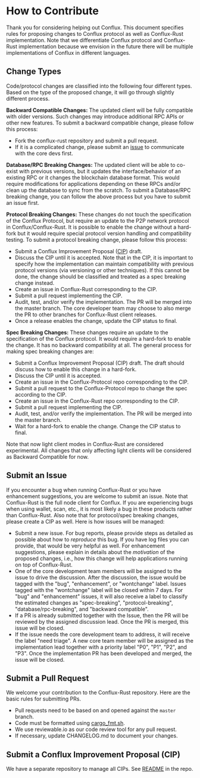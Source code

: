 # How to Contribute

Thank you for considering helping out Conflux. This document specifies rules
for proposing changes to Conflux protocol as well as Conflux-Rust
implementation. Note that we differentiate Conflux protocol and Conflux-Rust
implementation because we envision in the future there will be multiple implementations of
Conflux in different languages.

## Change Types

Code/protocol changes are classified into the following four different types.
Based on the type of the proposed change, it will go through slightly different
process.

**Backward Compatible Changes:** The updated client will be fully compatible with older versions. Such changes
may introduce additional RPC APIs or other new features. To submit a backward compatible change,
please follow this process:

* Fork the conflux-rust repository and submit a pull request.
* If it is a complicated change, please submit an [issue](https://github.com/Conflux-Chain/conflux-rust/issues) to communicate with the core devs first.

**Database/RPC Breaking Changes:** The updated client will be able to co-exist
with previous versions, but it updates the interface/behavior of an existing
RPC or it changes the blockchain database format. This would require
modifications for applications depending on these RPCs and/or clean up the
database to sync from the scratch. To submit a Database/RPC breaking change,
you can follow the above process but you have to submit an issue first.

**Protocol Breaking Changes:** These changes do not touch the specification of
the Conflux Protocol, but require an update to the P2P network protocol in
Conflux/Conflux-Rust. It is possible to enable the change without a hard-fork but
it would require special protocol version handling and compatibility testing.
To submit a protocol breaking change, please follow this process:

* Submit a Conflux Improvement Proposal ([CIP](https://github.com/Conflux-Chain/CIPs)) draft.
* Discuss the CIP until it is accepted. Note that in the CIP, it is important
to specify how the implementation can maintain compatibility with previous
protocol versions (via versioning or other techniques). If this cannot be done, the
change should be classified and treated as a spec breaking change instead.
* Create an issue in Conflux-Rust corresponding to the CIP.
* Submit a pull request implementing the CIP.
* Audit, test, and/or verify the implementation. The PR will be merged into the
master branch. The core developer team may choose to also merge the PR to other
branches for Conflux-Rust client releases.
* Once a release enables the change, update the CIP status to final.

**Spec Breaking Changes:** These changes require an update to the specification
of the Conflux protocol. It would require a hard-fork to enable the change. It
has no backward compatibility at all. The general process for making spec
breaking changes are:

* Submit a Conflux Improvement Proposal (CIP) draft. The draft should discuss how
to enable this change in a hard-fork.
* Discuss the CIP until it is accepted.
* Create an issue in the Conflux-Protocol repo corresponding to the CIP.
* Submit a pull request to the Conflux-Protocol repo to change the spec according to the CIP.
* Create an issue in the Conflux-Rust repo corresponding to the CIP.
* Submit a pull request implementing the CIP.
* Audit, test, and/or verify the implementation. The PR will be merged into the
master branch.
* Wait for a hard-fork to enable the change. Change the CIP status to final.

Note that now light client modes in Conflux-Rust are considered experimental. All changes that only affecting light clients will be considered as Backward Compatible for now.

## Submit an Issue

If you encounter a bug when running Conflux-Rust or you have enhancement suggestions, you are welcome to submit an issue. Note that Conflux-Rust is the full node client for Conflux. If you are experiencing bugs when using wallet, scan, etc., it is most likely a bug in these products rather than Conflux-Rust. Also note that for protocol/spec breaking changes, please create a CIP as well. Here is how issues will be managed:

* Submit a new issue. For bug reports, please provide steps as detailed as possible about how to *reproduce* this bug. If you have log files you can provide, that would be very helpful as well. For enhancement suggestions, please explain in details about the *motivation* of the proposed changes, i.e., how this change will help applications running on top of Conflux-Rust.
* One of the core development team members will be assigned to the issue to drive the discussion. After the discussion, the issue would be tagged with the "bug", "enhancement", or "wontchange" label. Issues tagged with the "wontchange" label will be closed within 7 days. For "bug" and "enhancement" issues, it will also receive a label to classify the estimated changes as "spec-breaking", "protocol-breaking", "database/rpc-breaking", and "backward compatible".
* If a PR is already submitted together with the Issue, then the PR will be reviewed by the assigned discussion lead. Once the PR is merged, this issue will be closed.
* If the issue needs the core development team to address, it will receive the label "need triage". A new core team member will be assigned as the implementation lead together with a priority label "P0", "P1", "P2", and "P3". Once the implementation PR has been developed and merged, the issue will be closed.

## Submit a Pull Request

We welcome your contribution to the Conflux-Rust repository. Here are the basic rules for submitting PRs.

* Pull requests need to be based on and opened against the `master` branch.
* Code must be formatted using [cargo_fmt.sh](https://github.com/Conflux-Chain/conflux-rust/blob/master/cargo_fmt.sh).
* We use reviewable.io as our code review tool for any pull request.
* If necessary, update CHANGELOG.md to document your changes.

## Submit a Conflux Improvement Proposal (CIP)

We have a separate repository to manage all CIPs. See [README](https://github.com/Conflux-Chain/CIPs/blob/master/README.md) in the repo.